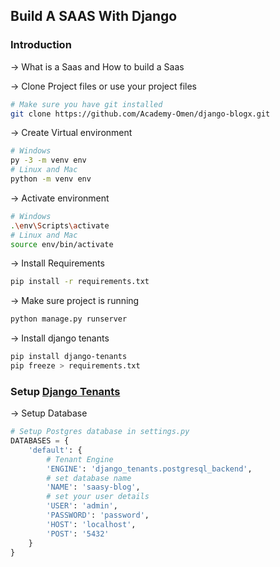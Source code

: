 ## Build A SAAS With Django

### Introduction

-> What is a Saas and How to build a Saas

-> Clone Project files or use your project files
```bash
# Make sure you have git installed
git clone https://github.com/Academy-Omen/django-blogx.git
```

-> Create Virtual environment
```bash
# Windows
py -3 -m venv env
# Linux and Mac
python -m venv env
```

-> Activate environment
```bash
# Windows
.\env\Scripts\activate
# Linux and Mac
source env/bin/activate
```

-> Install Requirements
```bash
pip install -r requirements.txt
```
-> Make sure project is running
```bash
python manage.py runserver
```

-> Install django tenants
```bash
pip install django-tenants
pip freeze > requirements.txt
```
### Setup [Django Tenants](https://django-tenants.readthedocs.io/en/latest/install.html)

-> Setup Database
```py
# Setup Postgres database in settings.py
DATABASES = {
    'default': {
        # Tenant Engine
        'ENGINE': 'django_tenants.postgresql_backend',
        # set database name
        'NAME': 'saasy-blog',
        # set your user details
        'USER': 'admin',
        'PASSWORD': 'password',
        'HOST': 'localhost',
        'POST': '5432'
    }
}

```
